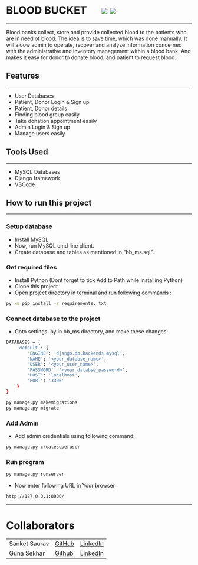 # BLOOD BUCKET &nbsp;&nbsp;&nbsp;&nbsp;&nbsp;[![](https://img.shields.io/badge/database-MySQL-blue.svg)](https://www.python.org/downloads/) [![](https://img.shields.io/badge/framework-Django-darkgreen.svg)](https://www.djangoproject.com/download/) 

-----
Blood banks collect, store and provide collected blood to the patients who are in need of blood. The idea is to save time, which was done manually. It will aloow admin to operate, recover and analyze information concerned with the administrative and inventory management within a blood bank. And makes it easy for donor to donate blood, and patient to request blood.

## Features
---
- User Databases
- Patient, Donor Login & Sign up
- Patient, Donor details
- Finding blood group easily
- Take donation appointment easily
- Admin Login & Sign up
- Manage users easily
## Tools Used
---
- MySQL Databases
- Django framework
- VSCode

## How to run this project
---
### Setup database
- Install [MySQL](https://dev.mysql.com/downloads/installer/)
- Now, run MySQL cmd line client.
- Create database and tables as mentioned in "bb_ms.sql".
### Get required files
- Install Python (Dont forget to tick Add to Path while installing Python)
- Clone this project
- Open project directory in terminal and run following commands :
```sh
py -m pip install -r requirements. txt
```
### Connect database to the project
- Goto settings .py in bb_ms directory, and make these changes:
```sh
DATABASES = {
    'default': {
        'ENGINE': 'django.db.backends.mysql',
        'NAME': '<your_databse_name>',
        'USER': '<your_user_name>',
        'PASSWORD': '<your_databse_password>',
        'HOST': 'localhost',
        'PORT': '3306'
    }
}
```
```sh
py manage.py makemigrations
py manage.py migrate
```
### Add Admin
- Add admin credentials using following command:
```sh
py manage.py createsuperuser
```

### Run program
```sh
py manage.py runserver
```
- Now enter following URL in Your browser
```sh
http://127.0.0.1:8000/
```
---
# Collaborators
  | |  |  |
  | ------------- | ------------- | ------------- |
  | Sanket Saurav |[GitHub](https://github.com/sanketsaurav2411) | [LinkedIn](https://www.linkedin.com/in/sanket-saurav-19621a17a/) | 
  | Guna Sekhar | [Github](https://github.com/GunaSekar02) | [LinkedIn](https://www.linkedin.com/in/s-guna-sekhar-babu-b910271bb)
